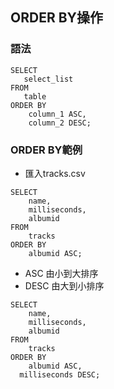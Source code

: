 ## ORDER BY操作

### 語法

```
SELECT
   select_list
FROM
   table
ORDER BY
    column_1 ASC,
    column_2 DESC;
```

### ORDER BY範例

- 匯入tracks.csv

```
SELECT
	name,
	milliseconds, 
	albumid
FROM
	tracks
ORDER BY
	albumid ASC;
```

- ASC 由小到大排序
- DESC 由大到小排序

```
SELECT
	name,
	milliseconds, 
	albumid
FROM
	tracks
ORDER BY
	albumid ASC,
  milliseconds DESC;
```

